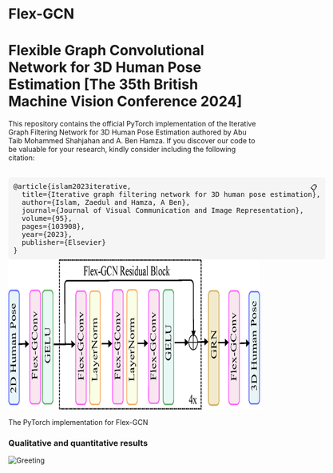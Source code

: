 # Flex-GCN
# Flexible Graph Convolutional Network for 3D Human Pose Estimation [The 35th British Machine Vision Conference 2024] 
This repository contains the official PyTorch implementation of the Iterative Graph Filtering Network for 3D Human Pose Estimation authored by Abu Taib Mohammed Shahjahan and A. Ben Hamza. If you discover our code to be valuable for your research, kindly consider including the following citation:


<br>

<div style="position: relative; display: inline-block; background-color: #f5f5f5; padding: 10px; border-radius: 5px;">
  <pre id="code-block" style="margin: 0; font-family: monospace;">@article{islam2023iterative,
  title={Iterative graph filtering network for 3D human pose estimation},
  author={Islam, Zaedul and Hamza, A Ben},
  journal={Journal of Visual Communication and Image Representation},
  volume={95},
  pages={103908},
  year={2023},
  publisher={Elsevier}
}</pre>
  <button onclick="copyToClipboard()" style="position: absolute; right: 10px; top: 10px; border: none; background: none; cursor: pointer;">📋</button>
</div>

<script>
  function copyToClipboard() {
    var text = document.getElementById("code-block").innerText;
    navigator.clipboard.writeText(text).then(function() {
      alert("Copied to clipboard: " + text);
    }, function(err) {
      console.error("Could not copy text: ", err);
    });
  }
</script>




<div align="center">
  <img src="https://github.com/shahjahan0275/Flex-GCN/blob/main/demo/Network_Architechture.png" alt="Network_Architechture" width="800" height="300">
</div>


The PyTorch implementation for Flex-GCN

### Qualitative and quantitative results

![Greeting](https://github.com/shahjahan0275/Flex-GCN/blob/main/demo/Greeting.gif)

